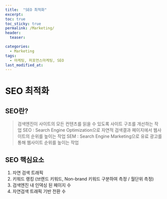 ```yaml
---
title:  "SEO 최적화"
excerpt: 
toc: true
toc_sticky: true
permalink: /Marketing/
header:
  teaser: 

categories:
  - Marketing
tags:
  - 마케팅, 퍼포먼스마케팅, SEO
last_modified_at: 
---
```


# SEO 최적화

## SEO란?  
> 검색엔진이 사이트의 모든 컨텐츠를 읽을 수 있도록 사이트 구조를 개선하는 작업 
> SEO : Search Engine Optimization으로 자연적 검색결과 페이지에서 웹사이트의 순위를 높이는 작업 
> SEM : Search Engine Marketing으로 유료 광고를 통해 웹사이트 순위를 높이는 작업 

## SEO 핵심요소 
1. 자연 검색 트래픽 
2. 키워드 랭킹 (브랜드 키워드, Non-brand 키워드 구분하여 측정 / 월단위 측정)
3. 검색엔진 내 인덱싱 된 페이지 수 
4. 자연검색 트래픽 기반 전환 수 